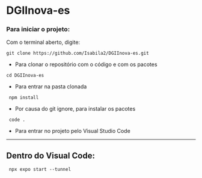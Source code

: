 # DGIInova-es

 ### Para iniciar o projeto:
Com o terminal aberto, digite:

``` git clone https://github.com/Isabila2/DGIInova-es.git ```
- Para clonar o repositório com o código e com os pacotes

``` cd DGIInova-es ```
- Para entrar na pasta clonada

```  npm install ```
- Por causa do git ignore, para instalar os pacotes

```  code . ```
- Para entrar no projeto pelo Visual Studio Code
  
_____________________________________________________________________________________

## Dentro do Visual Code:
```  npx expo start --tunnel ```
  
